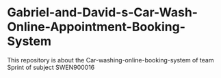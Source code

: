 # Gabriel-and-David-s-Car-Wash-Online-Appointment-Booking-System
This repository is about the Car-washing-online-booking-system of team Sprint of subject SWEN900016
